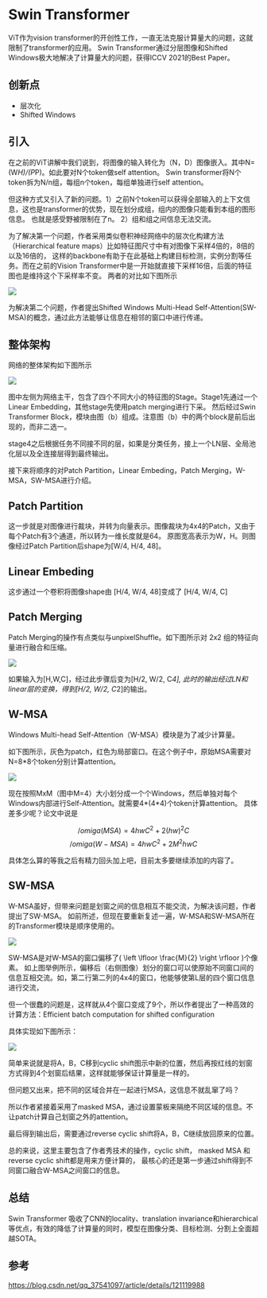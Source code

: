 # Swin Transformer

ViT作为vision transformer的开创性工作，一直无法克服计算量大的问题，这就限制了transformer的应用。
Swin Transformer通过分层图像和Shifted Windows极大地解决了计算量大的问题，获得ICCV 2021的Best Paper。

## 创新点

- 层次化
- Shifted Windows

## 引入

在之前的ViT讲解中我们说到，将图像的输入转化为（N，D）图像嵌入。其中N=(W*H)/(P*P)。如此要对N个token做self attention。
Swin transformer将N个token拆为N/n组，每组n个token，每组单独进行self attention。

但这种方式又引入了新的问题。1）之前N个token可以获得全部输入的上下文信息，这也是transformer的优势，现在划分成组，组内的图像只能看到本组的图形信息。
也就是感受野被限制在了n。 2）组和组之间信息无法交流。

为了解决第一个问题，作者采用类似卷积神经网络中的层次化构建方法（Hierarchical feature maps）比如特征图尺寸中有对图像下采样4倍的，8倍的以及16倍的，
这样的backbone有助于在此基础上构建目标检测，实例分割等任务。而在之前的Vision Transformer中是一开始就直接下采样16倍，后面的特征图也是维持这个下采样率不变。
两者的对比如下图所示

![](../img/06/03/swin1.jpg)

为解决第二个问题，作者提出Shifted Windows Multi-Head Self-Attention(SW-MSA)的概念，通过此方法能够让信息在相邻的窗口中进行传递。

## 整体架构

网络的整体架构如下图所示

![](../img/06/03/swin2.jpg)

图中左侧为网络主干，包含了四个不同大小的特征图的Stage。Stage1先通过一个Linear Embedding，其他stage先使用patch merging进行下采。
然后经过Swin Transformer Block，模块由图（b）组成。注意图（b）中的两个block是前后出现的，而非二选一。

stage4之后根据任务不同接不同的层，如果是分类任务，接上一个LN层、全局池化层以及全连接层得到最终输出。

接下来将顺序的对Patch Partition，Linear Embeding，Patch Merging，W-MSA，SW-MSA进行介绍。

## Patch Partition

这一步就是对图像进行裁块，并转为向量表示。图像裁块为4x4的Patch，又由于每个Patch有3个通道，所以转为一维长度就是64。
原图宽高表示为W，H。则图像经过Patch Partition后shape为[W/4, H/4, 48]。

## Linear Embeding

这步通过一个卷积将图像shape由 [H/4, W/4, 48]变成了 [H/4, W/4, C]

## Patch Merging

Patch Merging的操作有点类似与unpixelShuffle。如下图所示对 2x2 组的特征向量进行融合和压缩。

![](../img/06/03/patch.png)

如果输入为[H,W,C]，经过此步骤后变为[H/2, W/2, C*4], 此时的输出经过LN和linear层的变换，得到[H/2, W/2, C*2]的输出。

## W-MSA

Windows Multi-head Self-Attention（W-MSA）模块是为了减少计算量。

如下图所示，灰色为patch，红色为局部窗口。在这个例子中，原始MSA需要对N=8*8个token分别计算attention。

![](../img/06/03/patch2.png)

现在按照MxM（图中M=4）大小划分成一个个Windows，然后单独对每个Windows内部进行Self-Attention。就需要4*(4*4)个token计算attention。
具体差多少呢？论文中说是

$$ /omiga(MSA) = 4hwC^2 + 2(hw)^2C $$
$$ /omiga(W-MSA) = 4hwC^2 + 2M^2hwC $$

具体怎么算的等我之后有精力回头加上吧，目前太多要继续添加的内容了。

## SW-MSA

W-MSA虽好，但带来问题是划窗之间的信息相互不能交流，为解决该问题，作者提出了SW-MSA。
如前所述，但现在要重新复述一遍，W-MSA和SW-MSA所在的Transformer模块是顺序使用的。

![](../img/06/03/patch3.png)

SW-MSA是对W-MSA的窗口偏移了\( \left \lfloor \frac{M}{2} \right \rfloor \)个像素。
如上图举例所示，偏移后（右侧图像）划分的窗口可以使原始不同窗口间的信息互相交流。如，第二行第二列的4x4的窗口，他能够使第L层的四个窗口信息进行交流，

但一个很蠢的问题是，这样就从4个窗口变成了9个，所以作者提出了一种高效的计算方法：Efficient batch computation for shifted configuration

具体实现如下图所示：

![](../img/06/03/patch4.png)

简单来说就是将A，B，C移到cyclic shift图示中新的位置，然后再按红线的划窗方式得到4个划窗后结果，这样就能够保证计算量是一样的。

但问题又出来，把不同的区域合并在一起进行MSA，这信息不就乱窜了吗？

所以作者紧接着采用了masked MSA，通过设置蒙板来隔绝不同区域的信息。不让patch计算自己划窗之外的attention。

最后得到输出后，需要通过reverse cyclic shift将A，B，C继续放回原来的位置。

总的来说，这里主要包含了作者秀技术的操作，cyclic shift， masked MSA 和 reverse cyclic shift都是用来方便计算的，
最核心的还是第一步通过shift得到不同窗口融合W-MSA之间窗口的信息。

## 总结 
Swin Transformer 吸收了CNN的locality、translation invariance和hierarchical等优点，有效的降低了计算量的同时，模型在图像分类、目标检测、分割上全面超越SOTA。













## 参考
https://blog.csdn.net/qq_37541097/article/details/121119988
